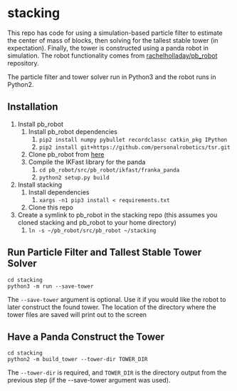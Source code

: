 # stacking

This repo has code for using a simulation-based particle filter to estimate the center of mass of blocks, then 
solving for the tallest stable tower (in expectation). Finally, the tower is constructed using a panda robot in simulation.
The robot functionality comes from [rachelholladay/pb_robot](https://github.com/rachelholladay/pb_robot) repository.

The particle filter and tower solver run in Python3 and the robot runs in Python2.

## Installation

1. Install pb_robot
    1. Install pb_robot dependencies
        1. ```pip2 install numpy pybullet recordclassc catkin_pkg IPython```
        2. ```pip2 install git+https://github.com/personalrobotics/tsr.git```
    2. Clone pb_robot from [here](https://github.com/rachelholladay/pb_robot)
    3. Compile the IKFast library for the panda
        1. ```cd pb_robot/src/pb_robot/ikfast/franka_panda```
        2. ```python2 setup.py build```
2. Install stacking
    1. Install dependencies
        1. ```xargs -n1 pip3 install < requirements.txt```
    2. Clone this repo
3. Create a symlink to pb_robot in the stacking repo (this assumes you cloned stacking and pb_robot to your home directory)
    1. ```ln -s ~/pb_robot/src/pb_robot ~/stacking```
  
## Run Particle Filter and Tallest Stable Tower Solver

```
cd stacking
python3 -m run --save-tower
```

The ```--save-tower``` argument is optional. Use it if you would like the robot to later construct the found tower. The location 
of the directory where the tower files are saved will print out to the screen

## Have a Panda Construct the Tower

```
cd stacking
python2 -m build_tower --tower-dir TOWER_DIR
```

The ```--tower-dir``` is required, and ```TOWER_DIR``` is the directory output from the previous step (if the --save-tower argument was used).
